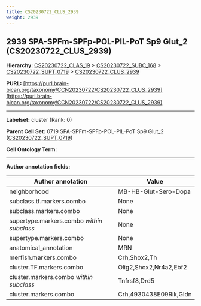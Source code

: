 ```yaml
---
title: CS20230722_CLUS_2939
weight: 2939
---
```

## 2939 SPA-SPFm-SPFp-POL-PIL-PoT Sp9 Glut_2 (CS20230722_CLUS_2939)
<b>Hierarchy: </b>
[CS20230722_CLAS_19](../CS20230722_CLAS_19) >
[CS20230722_SUBC_168](../CS20230722_SUBC_168) >
[CS20230722_SUPT_0719](../CS20230722_SUPT_0719) >
[CS20230722_CLUS_2939](../CS20230722_CLUS_2939)

**PURL:** [https://purl.brain-bican.org/taxonomy/CCN20230722/CS20230722_CLUS_2939](https://purl.brain-bican.org/taxonomy/CCN20230722/CS20230722_CLUS_2939)

---


**Labelset:** cluster (Rank: 0)

**Parent Cell Set:** 0719 SPA-SPFm-SPFp-POL-PIL-PoT Sp9 Glut_2 ([CS20230722_SUPT_0719](../CS20230722_SUPT_0719))



**Cell Ontology Term:** 

[MARKER GENES.]: #


---

[TRANSFERRED ANNOTATIONS.]: #


[AUTHOR ANNOTATION FIELDS.]: #


**Author annotation fields:**

| Author annotation | Value |
|-------------------|-------|
|neighborhood|MB-HB-Glut-Sero-Dopa|
|subclass.tf.markers.combo|None|
|subclass.markers.combo|None|
|supertype.markers.combo _within subclass_|None|
|supertype.markers.combo|None|
|anatomical_annotation|MRN|
|merfish.markers.combo|Crh,Shox2,Th|
|cluster.TF.markers.combo|Olig2,Shox2,Nr4a2,Ebf2|
|cluster.markers.combo _within subclass_|Tnfrsf8,Drd5|
|cluster.markers.combo|Crh,4930438E09Rik,Gldn|
